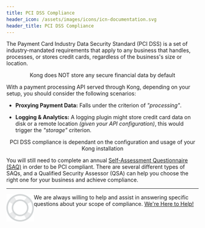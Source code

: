 ```yaml
---
title: PCI DSS Compliance
header_icon: /assets/images/icons/icn-documentation.svg
header_title: PCI DSS Compliance
---
```


The Payment Card Industry Data Security Standard (PCI DSS) is a set of industry-mandated requirements that apply to any business that handles, processes, or stores credit cards, regardless of the business's size or location.

<div class="alert alert-success">
  <center><stromg>Kong does NOT store any secure financial data by default</stromg></center>
</div>

With a payment processing API served through Kong, depending on your setup, you should consider the following scenarios:

- **Proxying Payment Data:** Falls under the criterion of *"processing"*.

- **Logging & Analytics:** A logging plugin might store credit card data on disk or a remote location *(given your API configuration)*, this would trigger the *"storage"* criterion.

<div class="alert alert-warning">
  <center>PCI DSS compliance is dependant on the configuration and usage of your Kong installation</center>
</div>

You will still need to complete an annual [Self-Assessment Questionnaire (SAQ)](https://www.pcisecuritystandards.org/merchants/self_assessment_form.php) in order to be PCI compliant. There are several different types of SAQs, and a Qualified Security Assessor (QSA) can help you choose the right one for your business and achieve compliance. 

---

<div class="help">
  <img align="left" src="/assets/images/icons/icn-lifesaver.svg"/> We are always willing to help and assist in answering specific questions about your scope of compliance. <a href="mailto:sales@mashape.com">We're Here to Help!</a>
</div>
